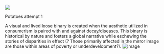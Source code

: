 <a href="https://www.juncture-digital.org"><img src="https://juncture-digital.github.io/juncture/static/images/ve-button.png"></a>

Potatoes attempt 1 

A visual and lived loose binary is created when the aesthetic utilized in consumerism is paired with and against decay/diseases. This binary is historical by nature and fosters a global narrative while eschewing the stories of disparities in effect (? Those primarily affected in the mirror image are those within areas of poverty or underdevelopment?). 
![image](https://github.com/user-attachments/assets/be677e14-fd76-457c-b400-62ab9e7f359e)




